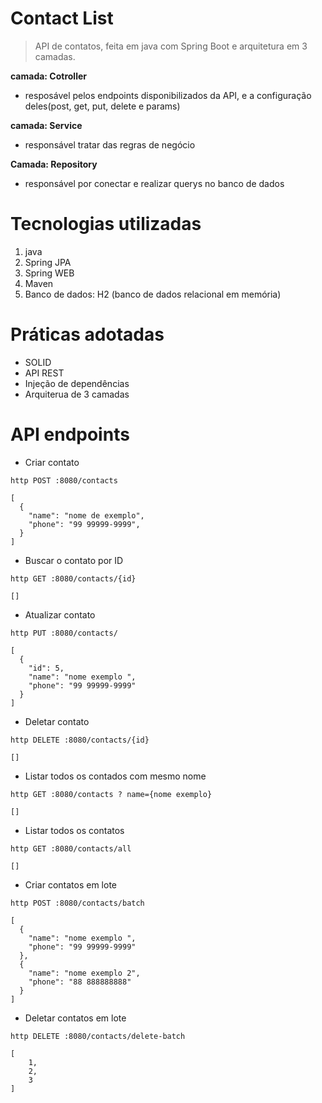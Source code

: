 # Contact List

>API de contatos, feita em java com Spring Boot e arquitetura em 3 camadas.


**camada: Cotroller**
- resposável pelos endpoints disponibilizados da API, e a configuração deles(post, get, put, delete e params)

**camada: Service**
- responsável tratar das regras de negócio

**Camada: Repository**
- responsável por conectar e realizar querys no banco de dados

# Tecnologias utilizadas
1. java
2. Spring JPA
3. Spring WEB
3. Maven
4. Banco de dados: H2 (banco de dados relacional em memória)

# Práticas adotadas
- SOLID
- API REST
- Injeção de dependências
- Arquiterua de 3 camadas

# API endpoints

- Criar contato

```
http POST :8080/contacts

[
  {
    "name": "nome de exemplo",
    "phone": "99 99999-9999",
  }
]
```

- Buscar o contato por ID
```
http GET :8080/contacts/{id} 

[]
```

- Atualizar contato
```
http PUT :8080/contacts/ 

[
  {
    "id": 5,
    "name": "nome exemplo ",
    "phone": "99 99999-9999"
  }
]
```

- Deletar contato
```
http DELETE :8080/contacts/{id} 

[]
```

- Listar todos os contados com mesmo nome
```
http GET :8080/contacts ? name={nome exemplo}

[]
```

- Listar todos os contatos
```
http GET :8080/contacts/all

[]
```

- Criar contatos em lote
```
http POST :8080/contacts/batch

[
  {
    "name": "nome exemplo ",
    "phone": "99 99999-9999"
  },
  {
    "name": "nome exemplo 2",
    "phone": "88 888888888"
  }
]
```

- Deletar contatos em lote
```
http DELETE :8080/contacts/delete-batch

[
    1,
    2,
    3
]
```




